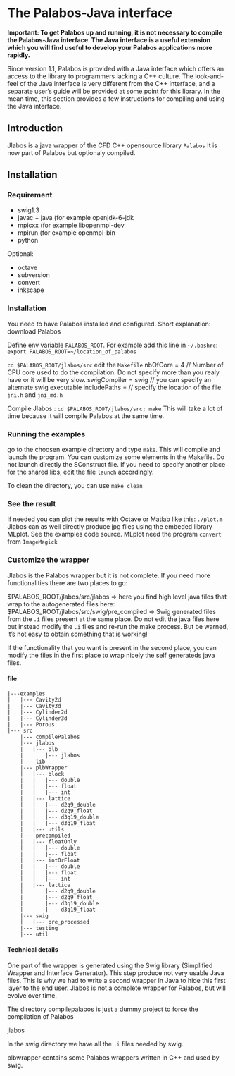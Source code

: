 # The Palabos-Java interface<div id="JavaInterface"></div>
**Important: To get Palabos up and running, it is not necessary to compile the Palabos-Java interface. The Java interface is a useful extension which you will find useful to develop your Palabos applications more rapidly.**

Since version 1.1, Palabos is provided with a Java interface which offers an access to the library to programmers lacking a C++ culture. The look-and-feel of the Java interface is very different from the C++ interface, and a separate user’s guide will be provided at some point for this library. In the mean time, this section provides a few instructions for compiling and using the Java interface.

## Introduction
Jlabos is a java wrapper of the CFD C++ opensource library `Palabos` It is now part of Palabos but optionaly compiled.

## Installation
### Requirement
* swig1.3
* javac + java (for example openjdk-6-jdk
* mpicxx (for example libopenmpi-dev
* mpirun (for example openmpi-bin
* python

Optional:

* octave
* subversion
* convert
* inkscape

### Installation
You need to have Palabos installed and configured. Short explanation: download Palabos

Define env variable `PALABOS_ROOT`. For example add this line in `~/.bashrc`: `export PALABOS_ROOT=~/location_of_palabos`

`cd $PALABOS_ROOT/jlabos/src` edit the `Makefile` nbOfCore = 4 // Number of CPU core used to do the compilation. Do not specify more than you realy have or it will be very slow. swigCompiler = swig // you can specify an alternate swig executable includePaths = // specify the location of the file `jni.h` and `jni_md.h`

Compile Jlabos : `cd $PALABOS_ROOT/jlabos/src; make` This will take a lot of time because it will compile Palabos at the same time.

### Running the examples
go to the choosen example directory and type `make`. This will compile and launch the program. You can customize some elements in the Makefile. Do not launch directly the SConstruct file. If you need to specify another place for the shared libs, edit the file `launch` accordingly.

To clean the directory, you can use `make clean`

### See the result
If needed you can plot the results with Octave or Matlab like this: `./plot.m` Jlabos can as well directly produce jpg files using the embeded library MLplot. See the examples code source. MLplot need the program `convert` from `ImageMagick`

### Customize the wrapper
Jlabos is the Palabos wrapper but it is not complete. If you need more functionalities there are two places to go:

$PALABOS_ROOT/jlabos/src/jlabos => here you find high level java files that wrap to the autogenerated files here: $PALABOS_ROOT/jlabos/src/swig/pre_compiled => Swig generated files from the `.i` files present at the same place. Do not edit the java files here but instead modify the `.i` files and re-run the make process. But be warned, it’s not easy to obtain something that is working!

If the functionality that you want is present in the second place, you can modify the files in the first place to wrap nicely the self generateds java files.

#### file

```
|---examples
|   |--- Cavity2d
|   |--- Cavity3d
|   |--- Cylinder2d
|   |--- Cylinder3d
|   |--- Porous
|--- src
    |--- compilePalabos
    |--- jlabos
    |   |--- plb
    |       |--- jlabos
    |--- lib
    |--- plbWrapper
    |   |--- block
    |   |   |--- double
    |   |   |--- float
    |   |   |--- int
    |   |--- lattice
    |   |   |--- d2q9_double
    |   |   |--- d2q9_float
    |   |   |--- d3q19_double
    |   |   |--- d3q19_float
    |   |--- utils
    |--- precompiled
    |   |--- floatOnly
    |   |   |--- double
    |   |   |--- float
    |   |--- intOrFloat
    |   |   |--- double
    |   |   |--- float
    |   |   |--- int
    |   |--- lattice
    |       |--- d2q9_double
    |       |--- d2q9_float
    |       |--- d3q19_double
    |       |--- d3q19_float
    |--- swig
    |   |--- pre_processed
    |--- testing
    |--- util
```

#### Technical details
One part of the wrapper is generated using the Swig library (Simplified Wrapper and Interface Generator). This step produce not very usable Java files. This is why we had to write a second wrapper in Java to hide this first layer to the end user. Jlabos is not a complete wrapper for Palabos, but will evolve over time.

The directory compilepalabos is just a dummy project to force the compilation of Palabos

jlabos

In the swig directory we have all the `.i` files needed by swig.

plbwrapper contains some Palabos wrappers written in C++ and used by swig.